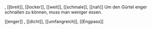 , [[breit]], [[locker]], [[weit]], [[schmale]], [[nah]]
Um den Gürtel enger schnallen zu können, muss man weniger essen. 


 [[enger]]
, [[dicht]], [[umfangreich]], [[Engpass]]